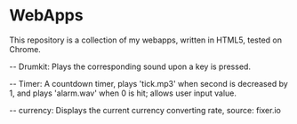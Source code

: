 # WebApps
This repository is a collection of my webapps, written in HTML5, tested on Chrome.

--
Drumkit: Plays the corresponding sound upon a key is pressed.

--
Timer: A countdown timer, plays 'tick.mp3' when second is decreased by 1, and plays 'alarm.wav' when 0 is hit; allows user input value.

--
currency: Displays the current currency converting rate, source: fixer.io
